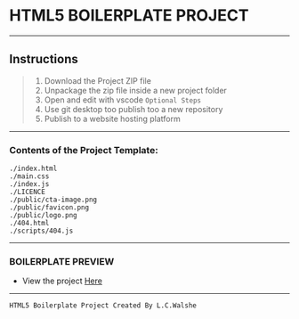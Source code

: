 # HTML5 BOILERPLATE PROJECT

---

## **Instructions**

>1. Download the Project ZIP file
>2. Unpackage the zip file inside a new project folder
>3. Open and edit with vscode
`Optional Steps`
>4. Use git desktop too publish too a new repository
>5. Publish to a website hosting platform

---

### **Contents of the Project Template**:

```plaintext
./index.html
./main.css
./index.js
./LICENCE
./public/cta-image.png
./public/favicon.png
./public/logo.png
./404.html
./scripts/404.js
```

---

### BOILERPLATE PREVIEW

* View the project [Here](https://HTML-Boilerplate.Genr8.dev/)

---
`HTML5 Boilerplate Project Created By L.C.Walshe`
